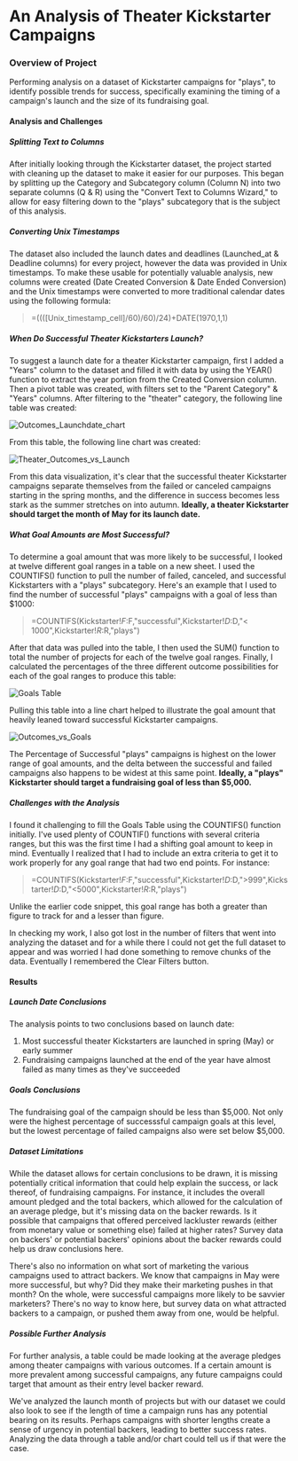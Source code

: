 # An Analysis of Theater Kickstarter Campaigns

### Overview of Project
Performing analysis on a dataset of Kickstarter campaigns for "plays", to identify possible trends for success, specifically examining the timing of a campaign's launch and the size of its fundraising goal.

#### Analysis and Challenges

##### Splitting Text to Columns
After initially looking through the Kickstarter dataset, the project started with cleaning up the dataset to make it easier for our purposes. This began by splitting up the Category and Subcategory column (Column N) into two separate columns (Q & R) using the "Convert Text to Columns Wizard," to allow for easy filtering down to the "plays" subcategory that is the subject of this analysis. 

##### Converting Unix Timestamps
The dataset also included the launch dates and deadlines (Launched_at & Deadline columns) for every project, however the data was provided in Unix timestamps. To make these usable for potentially valuable analysis, new columns were created (Date Created Conversion & Date Ended Conversion) and the Unix timestamps were converted to more traditional calendar dates using the following formula:

> =((([Unix_timestamp_cell]/60)/60)/24)+DATE(1970,1,1)

##### When Do Successful Theater Kickstarters Launch?
To suggest a launch date for a theater Kickstarter campaign, first I added a "Years" column to the dataset and filled it with data by using the YEAR() function to extract the year portion from the Created Conversion column. Then a pivot table was created, with filters set to the "Parent Category" & "Years" columns. After filtering to the "theater" category, the following line table was created:

![Outcomes_Launchdate_chart](https://user-images.githubusercontent.com/107162310/174155204-32587feb-81d9-4679-8f0b-792a60c6c7e0.png)

From this table, the following line chart was created:

![Theater_Outcomes_vs_Launch](https://user-images.githubusercontent.com/107162310/173885633-beb3bcf6-b89a-4dcf-9d55-eacc04a1d481.png)

From this data visualization, it's clear that the successful theater Kickstarter campaigns separate themselves from the failed or canceled campaigns starting in the spring months, and the difference in success becomes less stark as the summer stretches on into autumn. **Ideally, a theater Kickstarter should target the month of May for its launch date.**

##### What Goal Amounts are Most Successful?
To determine a goal amount that was more likely to be successful, I looked at twelve different goal ranges in a table on a new sheet. I used the COUNTIFS() function to pull the number of failed, canceled, and successful Kickstarters with a "plays" subcategory. Here's an example that I used to find the number of successful "plays" campaigns with a goal of less than $1000:

> =COUNTIFS(Kickstarter!$F:$F,"successful",Kickstarter!$D:$D,"< 1000",Kickstarter!$R:$R,"plays")

After that data was pulled into the table, I then used the SUM() function to total the number of projects for each of the twelve goal ranges. Finally, I calculated the percentages of the three different outcome possibilities for each of the goal ranges to produce this table:

![Goals Table](https://user-images.githubusercontent.com/107162310/173905038-5831b12a-065c-47d8-be77-4888a244b42b.png)

Pulling this table into a line chart helped to illustrate the goal amount that heavily leaned toward successful Kickstarter campaigns.

![Outcomes_vs_Goals](https://user-images.githubusercontent.com/107162310/173905476-d743c224-43dc-4617-8c1c-df66e1ff902e.png)

The Percentage of Successful "plays" campaigns is highest on the lower range of goal amounts, and the delta between the successful and failed campaigns also happens to be widest at this same point. **Ideally, a "plays" Kickstarter should target a fundraising goal of less than $5,000.**

##### Challenges with the Analysis
I found it challenging to fill the Goals Table using the COUNTIFS() function initially. I've used plenty of COUNTIF() functions with several criteria ranges, but this was the first time I had a shifting goal amount to keep in mind. Eventually I realized that I had to include an extra criteria to get it to work properly for any goal range that had two end points. For instance:

> =COUNTIFS(Kickstarter!$F:$F,"successful",Kickstarter!$D:$D,">999",Kickstarter!$D:$D,"<5000",Kickstarter!$R:$R,"plays")

Unlike the earlier code snippet, this goal range has both a greater than figure to track for and a lesser than figure.

In checking my work, I also got lost in the number of filters that went into analyzing the dataset and for a while there I could not get the full dataset to appear and was worried I had done something to remove chunks of the data. Eventually I remembered the Clear Filters button.

#### Results

##### Launch Date Conclusions
The analysis points to two conclusions based on launch date:

1. Most successful theater Kickstarters are launched in spring (May) or early summer
2. Fundraising campaigns launched at the end of the year have almost failed as many times as they've succeeded

##### Goals Conclusions
The fundraising goal of the campaign should be less than $5,000. Not only were the highest percentage of successsful campaign goals at this level, but the lowest percentage of failed campaigns also were set below $5,000.

##### Dataset Limitations
While the dataset allows for certain conclusions to be drawn, it is missing potentially critical information that could help explain the success, or lack thereof, of fundraising campaigns. For instance, it includes the overall amount pledged and the total backers, which allowed for the calculation of an average pledge, but it's missing data on the backer rewards. Is it possible that campaigns that offered perceived lackluster rewards (either from monetary value or something else) failed at higher rates? Survey data on backers' or potential backers' opinions about the backer rewards could help us draw conclusions here.

There's also no information on what sort of marketing the various campaigns used to attract backers. We know that campaigns in May were more successful, but why? Did they make their marketing pushes in that month? On the whole, were successful campaigns more likely to be savvier marketers? There's no way to know here, but survey data on what attracted backers to a campaign, or pushed them away from one, would be helpful.

##### Possible Further Analysis
For further analysis, a table could be made looking at the average pledges among theater campaigns with various outcomes. If a certain amount is more prevalent among successful campaigns, any future campaigns could target that amount as their entry level backer reward.

We've analyzed the launch month of projects but with our dataset we could also look to see if the length of time a campaign runs has any potential bearing on its results. Perhaps campaigns with shorter lengths create a sense of urgency in potential backers, leading to better success rates. Analyzing the data through a table and/or chart could tell us if that were the case.
